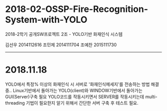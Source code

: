 # 2018-02-OSSP-Fire-Recognition-System-with-YOLO
2018-2학기 공개SW프로젝트 2조 - YOLO기반 화재인식 시스템 

김선우 2014112616
조민제 2014111704
조예찬 2015111730

-------------------------------------------------------

# 2018.11.18
YOLO에서 특정% 이상의 화재인식 시 서버로 '화재인식메세지'를 전송하는 방법 해결중..
Linux기반에서 돌아가는 YOLO(client)와 WINDOW기반에서 돌아가는 GUI(Server)구축 필요
YOLO코드를 작동시키면서 SERVER를 작동시키는데 multi-threading 기법이 필요한지 알기 위해서 간단한 서버 구축 후 테스트 필요.
